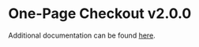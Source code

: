 # One-Page Checkout v2.0.0 #

Additional documentation can be found [here](https://lat9.github.io/one_page_checkout).